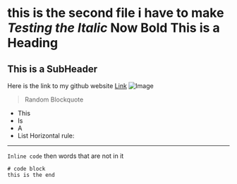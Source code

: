 this is the second file i have to make
_Testing the Italic_
__Now Bold__
This is a Heading 
=========
This is a SubHeader
---------
Here is the link to my github website [Link]([http://a.com](https://nora-zajzon.github.io/cse15l-lab-reports/)https://nora-zajzon.github.io/cse15l-lab-reports/)
![Image]([http://url/a.png](https://images.pexels.com/photos/1108099/pexels-photo-1108099.jpeg?cs=srgb&dl=pexels-chevanon-photography-1108099.jpg&fm=jpg)https://images.pexels.com/photos/1108099/pexels-photo-1108099.jpeg?cs=srgb&dl=pexels-chevanon-photography-1108099.jpg&fm=jpg)
> Random Blockquote
* This
* Is
* A
* List
Horizontal rule:
---
`Inline code` then words that are not in it
```
# code block
this is the end
```
